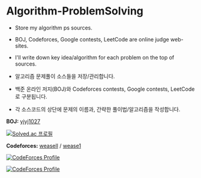 # Algorithm-ProblemSolving

  * Store my algorithm ps sources.
  * BOJ, Codeforces, Google contests, LeetCode are online judge web-sites.
  * I'll write down key idea/algorithm for each problem on the top of sources.
  
  * 알고리즘 문제풀이 소스들을 저장/관리합니다.
  * 백준 온라인 저지(BOJ)와 Codeforces contests, Google contests, LeetCode 로 구분됩니다.
  * 각 소스코드의 상단에 문제의 이름과, 간략한 풀이법/알고리즘을 작성합니다.

**BOJ:**  [yjyj1027](https://www.acmicpc.net/user/yjyj1027)  

[![Solved.ac 프로필](http://mazassumnida.wtf/api/v2/generate_badge?boj=yjyj1027)](https://solved.ac/yjyj1027)

**Codeforces:**  [weasell](http://codeforces.com/profile/weasell) / [wease1](http://codeforces.com/profile/wease1)

[![CodeForces Profile](http://cf.leed.at?id=weasell)](https://codeforces.com/profile/weasell)

[![CodeForces Profile](http://cf.leed.at?id=wease1)](https://codeforces.com/profile/wease1)
